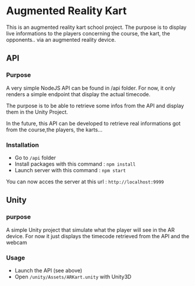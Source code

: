 # Augmented Reality Kart

This is an augmented reality kart school project.
The purpose is to display live informations to the players concerning the course, the kart, the opponents.. via an augmented reality device.

## API

### Purpose

A very simple NodeJS API can be found in /api folder.
For now, it only renders a simple endpoint that display the actual timecode.

The purpose is to be able to retrieve some infos from the API and display them in the Unity Project.

In the future, this API can be developed to retrieve real informations got from the course,the players, the karts...

### Installation

* Go to `/api` folder
* Install packages with this command : `npm install`
* Launch server with this command : `npm start`

You can now acces the server at this url : `http://localhost:9999`


## Unity

### purpose

A simple Unity project that simulate what the player will see in the AR device.
For now it just displays the timecode retrieved from the API and the webcam

### Usage

* Launch the API (see above)
* Open `/unity/Assets/ARKart.unity` with Unity3D
